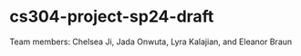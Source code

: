 # cs304-project-sp24-draft

Team members: Chelsea Ji, Jada Onwuta, Lyra Kalajian, and Eleanor Braun
